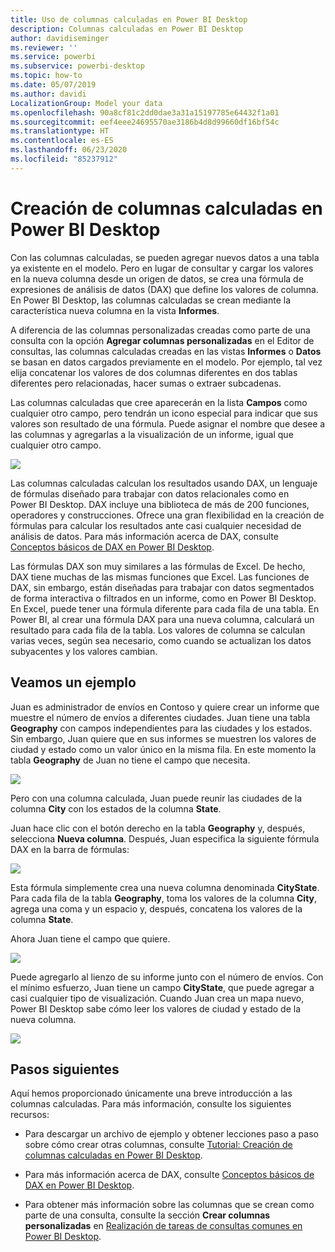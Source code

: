```yaml
---
title: Uso de columnas calculadas en Power BI Desktop
description: Columnas calculadas en Power BI Desktop
author: davidiseminger
ms.reviewer: ''
ms.service: powerbi
ms.subservice: powerbi-desktop
ms.topic: how-to
ms.date: 05/07/2019
ms.author: davidi
LocalizationGroup: Model your data
ms.openlocfilehash: 90a8cf81c2dd0dae3a31a15197785e64432f1a01
ms.sourcegitcommit: eef4eee24695570ae3186b4d8d99660df16bf54c
ms.translationtype: HT
ms.contentlocale: es-ES
ms.lasthandoff: 06/23/2020
ms.locfileid: "85237912"
---
```

# <a name="create-calculated-columns-in-power-bi-desktop"></a>Creación de columnas calculadas en Power BI Desktop
Con las columnas calculadas, se pueden agregar nuevos datos a una tabla ya existente en el modelo. Pero en lugar de consultar y cargar los valores en la nueva columna desde un origen de datos, se crea una fórmula de expresiones de análisis de datos (DAX) que define los valores de columna. En Power BI Desktop, las columnas calculadas se crean mediante la característica nueva columna en la vista **Informes**.

A diferencia de las columnas personalizadas creadas como parte de una consulta con la opción **Agregar columnas personalizadas** en el Editor de consultas, las columnas calculadas creadas en las vistas **Informes** o **Datos** se basan en datos cargados previamente en el modelo. Por ejemplo, tal vez elija concatenar los valores de dos columnas diferentes en dos tablas diferentes pero relacionadas, hacer sumas o extraer subcadenas.

Las columnas calculadas que cree aparecerán en la lista **Campos** como cualquier otro campo, pero tendrán un icono especial para indicar que sus valores son resultado de una fórmula. Puede asignar el nombre que desee a las columnas y agregarlas a la visualización de un informe, igual que cualquier otro campo. 

![](media/desktop-calculated-columns/calccolinpbid_fields.png)

Las columnas calculadas calculan los resultados usando DAX, un lenguaje de fórmulas diseñado para trabajar con datos relacionales como en Power BI Desktop. DAX incluye una biblioteca de más de 200 funciones, operadores y construcciones. Ofrece una gran flexibilidad en la creación de fórmulas para calcular los resultados ante casi cualquier necesidad de análisis de datos. Para más información acerca de DAX, consulte [Conceptos básicos de DAX en Power BI Desktop](desktop-quickstart-learn-dax-basics.md).

Las fórmulas DAX son muy similares a las fórmulas de Excel. De hecho, DAX tiene muchas de las mismas funciones que Excel. Las funciones de DAX, sin embargo, están diseñadas para trabajar con datos segmentados de forma interactiva o filtrados en un informe, como en Power BI Desktop. En Excel, puede tener una fórmula diferente para cada fila de una tabla. En Power BI, al crear una fórmula DAX para una nueva columna, calculará un resultado para cada fila de la tabla. Los valores de columna se calculan varias veces, según sea necesario, como cuando se actualizan los datos subyacentes y los valores cambian.

## <a name="lets-look-at-an-example"></a>Veamos un ejemplo
Juan es administrador de envíos en Contoso y quiere crear un informe que muestre el número de envíos a diferentes ciudades. Juan tiene una tabla **Geography** con campos independientes para las ciudades y los estados. Sin embargo, Juan quiere que en sus informes se muestren los valores de ciudad y estado como un valor único en la misma fila. En este momento la tabla **Geography** de Juan no tiene el campo que necesita.

![](media/desktop-calculated-columns/calccolinpbid_cityandstatefields.png)

Pero con una columna calculada, Juan puede reunir las ciudades de la columna **City** con los estados de la columna **State**.

Juan hace clic con el botón derecho en la tabla **Geography** y, después, selecciona **Nueva columna**. Después, Juan especifica la siguiente fórmula DAX en la barra de fórmulas:

![](media/desktop-calculated-columns/calccolinpbid_formula.png)

Esta fórmula simplemente crea una nueva columna denominada **CityState**. Para cada fila de la tabla **Geography**, toma los valores de la columna **City**, agrega una coma y un espacio y, después, concatena los valores de la columna **State**.

Ahora Juan tiene el campo que quiere.

![](media/desktop-calculated-columns/calccolinpbid_citystatefield.png)

Puede agregarlo al lienzo de su informe junto con el número de envíos. Con el mínimo esfuerzo, Juan tiene un campo **CityState**, que puede agregar a casi cualquier tipo de visualización. Cuando Juan crea un mapa nuevo, Power BI Desktop sabe cómo leer los valores de ciudad y estado de la nueva columna.

![](media/desktop-calculated-columns/calccolinpbid_citystatemap.png)

## <a name="next-steps"></a>Pasos siguientes
Aquí hemos proporcionado únicamente una breve introducción a las columnas calculadas. Para más información, consulte los siguientes recursos:

* Para descargar un archivo de ejemplo y obtener lecciones paso a paso sobre cómo crear otras columnas, consulte [Tutorial: Creación de columnas calculadas en Power BI Desktop](desktop-tutorial-create-calculated-columns.md).

* Para más información acerca de DAX, consulte [Conceptos básicos de DAX en Power BI Desktop](desktop-quickstart-learn-dax-basics.md).

* Para obtener más información sobre las columnas que se crean como parte de una consulta, consulte la sección **Crear columnas personalizadas** en [Realización de tareas de consultas comunes en Power BI Desktop](desktop-common-query-tasks.md).  

